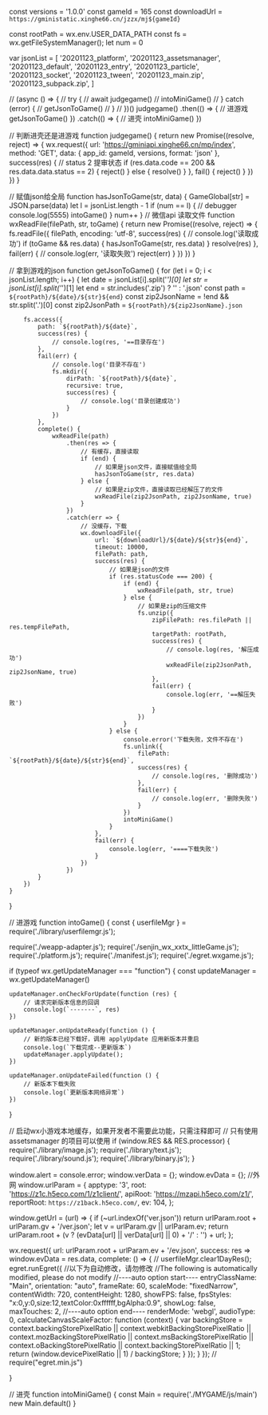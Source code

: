 const versions = '1.0.0'
const gameId = 165
const downloadUrl = `https://gministatic.xinghe66.cn/jzzx/mj${gameId}`

const rootPath = wx.env.USER_DATA_PATH
const fs = wx.getFileSystemManager();
let num = 0

var jsonList = [
	'20201123_platform',
	'20201123_assetsmanager',
	'20201123_default',
	'20201123_entry',
	'20201123_particle',
	'20201123_socket',
	'20201123_tween',
	'20201123_main.zip',
	'20201123_subpack.zip',
]

// (async () => {
// 	try {
// 		await judgegame()
// 		intoMiniGame()
// 	} catch (error) {
// 		getJsonToGame()
// 	}
// })()
judgegame()
	.then(() => {
		// 进游戏
		getJsonToGame()
	})
	.catch(() => {
		// 进壳
		intoMiniGame()
	})

// 判断进壳还是进游戏
function judgegame() {
	return new Promise((resolve, reject) => {
		wx.request({
			url: 'https://gminiapi.xinghe66.cn/mp/index',
			method: 'GET',
			data: {
				app_id: gameId,
				versions,
				format: 'json'
			},
			success(res) {
				// status 2 提审状态
				if (res.data.code == 200 && res.data.data.status == 2) {
					reject()
				} else {
					resolve()
				}
			},
			fail() {
				reject()
			}
		})
	})
}

// 赋值json给全局
function hasJsonToGame(str, data) {
	GameGlobal[str] = JSON.parse(data)
	let l = jsonList.length - 1
	if (num == l) {
		// debugger
		console.log(5555)
		intoGame()
	}
	num++
}
// 微信api 读取文件
function wxReadFile(filePath, str, toGame) {
	return new Promise((resolve, reject) => {
		fs.readFile({
			filePath,
			encoding: 'utf-8',
			success(res) {
				// console.log('读取成功')
				if (toGame && res.data) {
					hasJsonToGame(str, res.data)
				}
				resolve(res)
			},
			fail(err) {
				// console.log(err, '读取失败')
				reject(err)
			}
		})
	})
}

// 拿到游戏的json
function getJsonToGame() {
	for (let i = 0; i < jsonList.length; i++) {
		let date = jsonList[i].split('_')[0]
		let str = jsonList[i].split('_')[1]
		let end = str.includes('.zip') ? '' : '.json'
		const path = `${rootPath}/${date}/${str}${end}`
		const zip2JsonName = !end && str.split('.')[0]
		const zip2JsonPath = `${rootPath}/${zip2JsonName}.json`

		fs.access({
			path: `${rootPath}/${date}`,
			success(res) {
				// console.log(res, '==目录存在')
			},
			fail(err) {
				// console.log('目录不存在')
				fs.mkdir({
					dirPath: `${rootPath}/${date}`,
					recursive: true,
					success(res) {
						// console.log('目录创建成功')
					}
				})
			},
			complete() {
				wxReadFile(path)
					.then(res => {
						// 有缓存，直接读取
						if (end) {
							// 如果是json文件，直接赋值给全局
							hasJsonToGame(str, res.data)
						} else {
							// 如果是zip文件，直接读取已经解压了的文件
							wxReadFile(zip2JsonPath, zip2JsonName, true)
						}
					})
					.catch(err => {
						// 没缓存，下载
						wx.downloadFile({
							url: `${downloadUrl}/${date}/${str}${end}`,
							timeout: 10000,
							filePath: path,
							success(res) {
								// 如果是json的文件
								if (res.statusCode === 200) {
									if (end) {
										wxReadFile(path, str, true)
									} else {
										// 如果是zip的压缩文件
										fs.unzip({
											zipFilePath: res.filePath || res.tempFilePath,
											targetPath: rootPath,
											success(res) {
												// console.log(res, '解压成功')
												wxReadFile(zip2JsonPath, zip2JsonName, true)
											},
											fail(err) {
												console.log(err, '==解压失败')
											}
										})
									}
								} else {
									console.error('下载失败，文件不存在')
									fs.unlink({
										filePath: `${rootPath}/${date}/${str}${end}`,
										success(res) {
											// console.log(res, '删除成功')
										},
										fail(err) {
											// console.log(err, '删除失败')
										}
									})
									intoMiniGame()
								}
							},
							fail(err) {
								console.log(err, '====下载失败')
							}
						})
					})
			}
		})
	}
}


// 进游戏
function intoGame() {
	const { userfileMgr } = require('./library/userfilemgr.js');

require('./weapp-adapter.js');
require('./senjin_wx_xxtx_littleGame.js');
require('./platform.js');
require('./manifest.js');
require('./egret.wxgame.js');

if (typeof wx.getUpdateManager === "function") {
	const updateManager = wx.getUpdateManager()

	updateManager.onCheckForUpdate(function (res) {
		// 请求完新版本信息的回调
		console.log(`-------`, res)
	})

	updateManager.onUpdateReady(function () {
		// 新的版本已经下载好，调用 applyUpdate 应用新版本并重启
		console.log(`下载完成--更新版本`)
		updateManager.applyUpdate();
	})

	updateManager.onUpdateFailed(function () {
		// 新版本下载失败
		console.log(`更新版本网络异常`)
	})
}

// 启动wx小游戏本地缓存，如果开发者不需要此功能，只需注释即可
// 只有使用 assetsmanager 的项目可以使用
if (window.RES && RES.processor) {
	require('./library/image.js');
	require('./library/text.js');
	require('./library/sound.js');
	require('./library/binary.js');
}

window.alert = console.error;
window.verData = {};
window.evData = {};
//外网
window.urlParam = {
	apptype: '3',
	root: 'https://z1c.h5eco.com/1/z1client/',
	apiRoot: 'https://mzapi.h5eco.com/z1/',
	reportRoot: `https://z1back.h5eco.com/`,
	ev: 104,
};

window.getUrl = (url) => {
	if (~url.indexOf('ver.json')) return urlParam.root + urlParam.gv + '/ver.json';
	let v = urlParam.gv || urlParam.ev;
	return urlParam.root + (v ? (evData[url] || verData[url] || 0) + '/' : '') + url;
};

wx.request({
	url: urlParam.root + urlParam.ev + '/ev.json',
	success: res => window.evData = res.data,
	complete: () => {
		// userfileMgr.clear1DayRes();
		egret.runEgret({
			//以下为自动修改，请勿修改
			//The following is automatically modified, please do not modify
			//----auto option start----
			entryClassName: "Main",
			orientation: "auto",
			frameRate: 60,
			scaleMode: "fixedNarrow",
			contentWidth: 720,
			contentHeight: 1280,
			showFPS: false,
			fpsStyles: "x:0,y:0,size:12,textColor:0xffffff,bgAlpha:0.9",
			showLog: false,
			maxTouches: 2,
			//----auto option end----
			renderMode: 'webgl',
			audioType: 0,
			calculateCanvasScaleFactor: function (context) {
				var backingStore = context.backingStorePixelRatio ||
					context.webkitBackingStorePixelRatio ||
					context.mozBackingStorePixelRatio ||
					context.msBackingStorePixelRatio ||
					context.oBackingStorePixelRatio ||
					context.backingStorePixelRatio || 1;
				return (window.devicePixelRatio || 1) / backingStore;
			}
		});
	}
});
// require("egret.min.js")

}

// 进壳
function intoMiniGame() {
	const Main = require('./MYGAME/js/main')
	new Main.default()
}